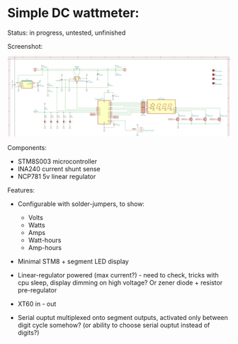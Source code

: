 # Simple DC wattmeter:

Status: in progress, untested, unfinished

Screenshot: 

![screenshot](schematic.png)

Components:

* STM8S003 microcontroller
* INA240 current shunt sense
* NCP781 5v linear regulator

Features:

* Configurable with solder-jumpers, to show:
   * Volts
   * Watts
   * Amps
   * Watt-hours
   * Amp-hours

* Minimal STM8 + segment LED display
* Linear-regulator powered (max current?) - need to check, tricks with cpu sleep, display dimming on high voltage? Or zener diode + resistor pre-regulator
* XT60 in - out
* Serial ouptut multiplexed onto segment outputs, activated only between digit cycle somehow? (or ability to choose serial ouptut instead of digits?)